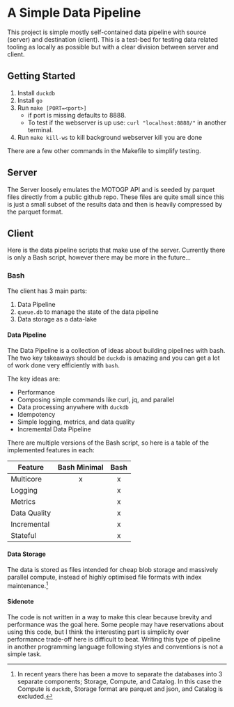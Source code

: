 # A Simple Data Pipeline

This project is simple mostly self-contained data pipeline with source (server)
and destination (client). This is a test-bed for testing data related tooling as
locally as possible but with a clear division between server and client.

## Getting Started

1. Install `duckdb`
2. Install `go`
3. Run `make [PORT=<port>]`
    - if port is missing defaults to 8888.
    - To test if the webserver is up use: `curl "localhost:8888/"` in another terminal.
4. Run `make kill-ws` to kill background webserver kill you are done

There are a few other commands in the Makefile to simplify testing.

## Server

The Server loosely emulates the MOTOGP API and is seeded by parquet files
directly from a public github repo. These files are quite small since this is
just a small subset of the results data and then is heavily compressed by the
parquet format.

## Client

Here is the data pipeline scripts that make use of the server. Currently there
is only a Bash script, however there may be more in the future...

### Bash

The client has 3 main parts:

1. Data Pipeline
2. `queue.db` to manage the state of the data pipeline
3. Data storage as a data-lake

#### Data Pipeline

The Data Pipeline is a collection of ideas about building pipelines with bash.
The two key takeaways should be `duckdb` is amazing and you can get a lot of
work done very efficiently with `bash`.

The key ideas are:

- Performance
- Composing simple commands like curl, jq, and parallel
- Data processing anywhere with `duckdb`
- Idempotency
- Simple logging, metrics, and data quality
- Incremental Data Pipeline

There are multiple versions of the Bash script, so here is a table of the
implemented features in each:

| Feature | Bash Minimal | Bash |
|---------|:------------:|:----:|
| Multicore | x | x |
| Logging | | x |
| Metrics | | x |
| Data Quality | | x |
| Incremental | | x |
| Stateful | | x |

#### Data Storage

The data is stored as files intended for cheap blob storage and massively
parallel compute, instead of highly optimised file formats with index
maintenance.[^1]

#### Sidenote

The code is not written in a way to make this clear because brevity and
performance was the goal here. Some people may have reservations about using
this code, but I think the interesting part is simplicity over performance
trade-off here is difficult to beat. Writing this type of pipeline in another
programming language following styles and conventions is not a simple task.

[^1]: In recent years there has been a move to separate the databases into 3
separate components; Storage, Compute, and Catalog. In this case the Compute is
`duckdb`, Storage format are parquet and json, and Catalog is excluded.
